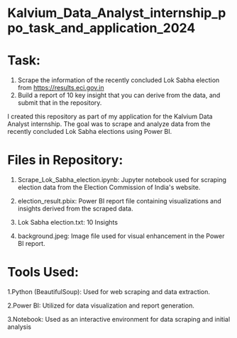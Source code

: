 # Kalvium_Data_Analyst_internship_ppo_task_and_application_2024
# Task:
1) Scrape the information of the recently concluded Lok Sabha election from https://results.eci.gov.in 
2) Build a report of 10 key insight that you can derive from the data, and submit that in the repository.


I created this repository as part of my application for the Kalvium Data Analyst internship. The goal was to scrape and analyze data from the recently concluded Lok Sabha elections using Power BI.

# Files in Repository:

1. Scrape_Lok_Sabha_election.ipynb: Jupyter notebook used for scraping election data from the Election Commission of India's website.

2. election_result.pbix: Power BI report file containing visualizations and insights derived from the scraped data.

2. Lok Sabha election.txt: 10 Insights

4. background.jpeg: Image file used for visual enhancement in the Power BI report.

 #  Tools Used:

1.Python (BeautifulSoup): Used for web scraping and data extraction.

2.Power BI: Utilized for data visualization and report generation.

 3.Notebook: Used as an interactive environment for data scraping and initial analysis
